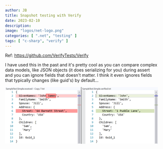 ```yaml
---
author: JB
title: Snapshot testing with Verify
date: 2023-02-10
description:
image: "logos/net-logo.png"
categories: [ ".net", "testing" ]
tags: [ "c-sharp", "verify" ]
---
```


Ref: https://github.com/VerifyTests/Verify


I have used this in the past and it's pretty cool as you can compare complex data models, like JSON objects (it does serializing for you) during assert and you can ignore fields that doesn't matter. I think it even ignores fields that typically changes (like guid's) by default...

![Verify Example](verify-example.png)
